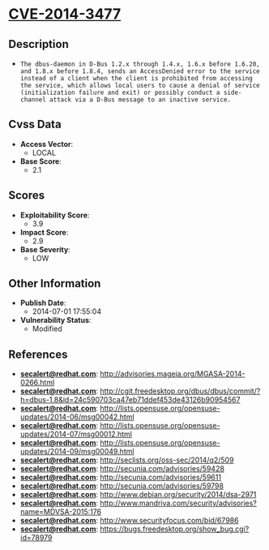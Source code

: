 
# [CVE-2014-3477](https://cve.mitre.org/cgi-bin/cvename.cgi?name=CVE-2014-3477)

## Description

- `The dbus-daemon in D-Bus 1.2.x through 1.4.x, 1.6.x before 1.6.20, and 1.8.x before 1.8.4, sends an AccessDenied error to the service instead of a client when the client is prohibited from accessing the service, which allows local users to cause a denial of service (initialization failure and exit) or possibly conduct a side-channel attack via a D-Bus message to an inactive service.`

## Cvss Data

- **Access Vector**:
  - LOCAL
- **Base Score**:
  - 2.1

## Scores

- **Exploitability Score**:
  - 3.9
- **Impact Score**:
  - 2.9
- **Base Severity**:
  - LOW

## Other Information

- **Publish Date**:
  - 2014-07-01 17:55:04
- **Vulnerability Status**:
  - Modified

## References

- **secalert@redhat.com**: http://advisories.mageia.org/MGASA-2014-0266.html
- **secalert@redhat.com**: http://cgit.freedesktop.org/dbus/dbus/commit/?h=dbus-1.8&id=24c590703ca47eb71ddef453de43126b90954567
- **secalert@redhat.com**: http://lists.opensuse.org/opensuse-updates/2014-06/msg00042.html
- **secalert@redhat.com**: http://lists.opensuse.org/opensuse-updates/2014-07/msg00012.html
- **secalert@redhat.com**: http://lists.opensuse.org/opensuse-updates/2014-09/msg00049.html
- **secalert@redhat.com**: http://seclists.org/oss-sec/2014/q2/509
- **secalert@redhat.com**: http://secunia.com/advisories/59428
- **secalert@redhat.com**: http://secunia.com/advisories/59611
- **secalert@redhat.com**: http://secunia.com/advisories/59798
- **secalert@redhat.com**: http://www.debian.org/security/2014/dsa-2971
- **secalert@redhat.com**: http://www.mandriva.com/security/advisories?name=MDVSA-2015:176
- **secalert@redhat.com**: http://www.securityfocus.com/bid/67986
- **secalert@redhat.com**: https://bugs.freedesktop.org/show_bug.cgi?id=78979
